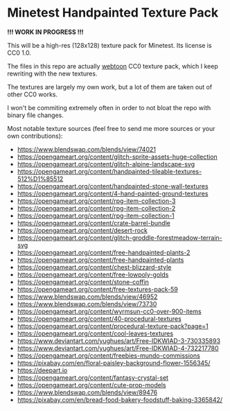 # Minetest Handpainted Texture Pack

**!!! WORK IN PROGRESS !!!**

This will be a high-res (128x128) texture pack for Minetest. Its license is CC0 1.0.

The files in this repo are actually [webtoon](https://github.com/pithydon/webtoon)
CC0 texture pack, which I keep rewriting with the new textures.

The textures are largely my own work, but a lot of them are taken out of other
CC0 works.

I won't be commiting extremely often in order to not bloat the repo with binary file
changes.

Most notable texture sources (feel free to send me more sources or your own contributions):

- https://www.blendswap.com/blends/view/74021
- https://opengameart.org/content/glitch-sprite-assets-huge-collection
- https://opengameart.org/content/glitch-alpine-landscape-svg
- https://opengameart.org/content/handpainted-tileable-textures-512%D1%85512
- https://opengameart.org/content/handpainted-stone-wall-textures
- https://opengameart.org/content/4-hand-painted-ground-textures
- https://opengameart.org/content/rpg-item-collection-3
- https://opengameart.org/content/rpg-item-collection-2
- https://opengameart.org/content/rpg-item-collection-1
- https://opengameart.org/content/crate-barrel-bundle
- https://opengameart.org/content/desert-rock
- https://opengameart.org/content/glitch-groddle-forestmeadow-terrain-svg
- https://opengameart.org/content/free-handpainted-plants-2
- https://opengameart.org/content/free-handpainted-plants
- https://opengameart.org/content/chest-blizzard-style
- https://opengameart.org/content/free-lowpoly-golds
- https://opengameart.org/content/stone-coffin
- https://opengameart.org/content/free-textures-pack-59
- https://www.blendswap.com/blends/view/46952
- https://www.blendswap.com/blends/view/73730
- https://opengameart.org/content/wyrmsun-cc0-over-900-items
- https://opengameart.org/content/40-procedural-textures
- https://opengameart.org/content/procedural-texture-pack?page=1
- https://opengameart.org/content/cool-leaves-textures
- https://www.deviantart.com/yughues/art/Free-IDKWIAD-3-730335893
- https://www.deviantart.com/yughues/art/Free-IDKWIAD-4-732217780
- https://opengameart.org/content/freebies-mundo-commissions
- https://pixabay.com/en/floral-paisley-background-flower-1556345/
- https://deepart.io
- https://opengameart.org/content/fantasy-crystal-set
- https://opengameart.org/content/cute-prop-models
- https://www.blendswap.com/blends/view/89476
- https://pixabay.com/en/bread-food-bakery-foodstuff-baking-3365842/
